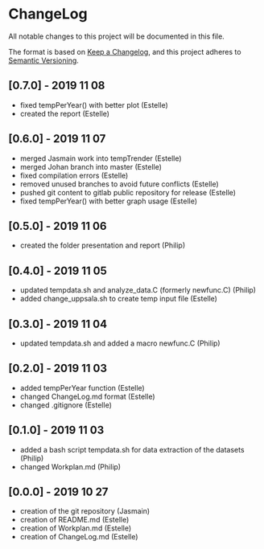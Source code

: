 # ChangeLog

All notable changes to this project will be documented in this file.

The format is based on [Keep a Changelog](https://keepachangelog.com/en/1.0.0/),
and this project adheres to [Semantic Versioning](https://semver.org/spec/v2.0.0.html).

## [0.7.0] - 2019 11 08
- fixed tempPerYear() with better plot (Estelle)
- created the report (Estelle)

## [0.6.0] - 2019 11 07
- merged Jasmain work into tempTrender (Estelle)
- merged Johan branch into master (Estelle)
- fixed compilation errors (Estelle)
- removed unused branches to avoid future conflicts (Estelle)
- pushed git content to gitlab public repository for release (Estelle)
- fixed tempPerYear() with better graph usage (Estelle)

## [0.5.0] - 2019 11 06
- created the folder presentation and report (Philip)

## [0.4.0] - 2019 11 05
- updated tempdata.sh and analyze_data.C (formerly newfunc.C) (Philip)
- added change_uppsala.sh to create temp input file (Estelle)


## [0.3.0] - 2019 11 04
- updated tempdata.sh and added a macro newfunc.C (Philip)


## [0.2.0] - 2019 11 03
- added tempPerYear function (Estelle)
- changed ChangeLog.md format (Estelle)
- changed .gitignore (Estelle)

## [0.1.0] - 2019 11 03
- added a bash script tempdata.sh for data extraction of the datasets (Philip)
- changed Workplan.md (Philip)

## [0.0.0] - 2019 10 27
- creation of the git repository (Jasmain)
- creation of README.md (Estelle)
- creation of Workplan.md (Estelle)
- creation of ChangeLog.md (Estelle)
